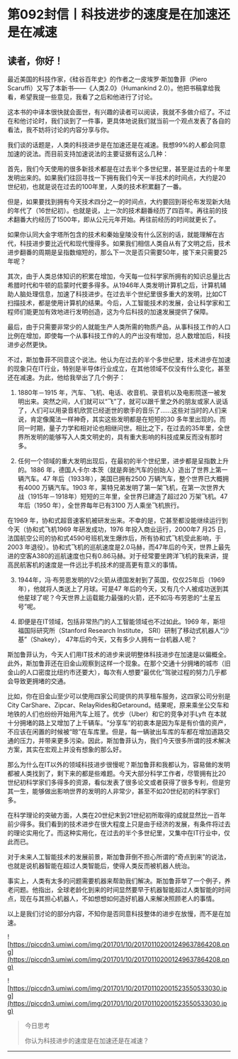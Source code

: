 # 第092封信丨科技进步的速度是在加速还是在减速

## 读者，你好！

最近美国的科技作家，《硅谷百年史》的作者之一皮埃罗·斯加鲁菲（Piero Scaruffi）又写了本新书——《人类2.0》（Humankind 2.0）。他把书稿拿给我看，希望我提一些意见，我看了之后和他进行了讨论。

这本书的中译本很快就会面世，有兴趣的读者可以阅读，我就不多做介绍了。不过在和他讨论时，我们谈到了一件事，更具体地说我们就当前一个观点发表了各自的看法，我不妨将讨论的内容分享与你。

我们谈的话题是，人类的科技进步是在加速还是在减速。我想99%的人都会同意加速的说法。而目前支持加速说法的主要证据有这么几种：

首先，我们今天使用的很多新技术都是在过去半个多世纪里，甚至是过去的十年里发明出来的。如果我们往回寻找一下拥有我们今天一半技术的时间点，大约是20世纪初，也就是说在过去的100年里，人类的技术积累翻了一番。

但是，如果要找到拥有今天技术四分之一的时间点，大约要回到哥伦布发现新大陆的年代了（16世纪初）。也就是说，上一次的技术翻番经历了四百年。再往前的技术翻番大约经历了1500年，即从公元元年开始。再往前经历的时间就更长了。

如果你认同大金字塔所包含的技术和秦始皇陵没有什么区别的话，就能理解在古代，科技进步要比近代和现代慢得多。如果我们相信人类自从有了文明之后，技术进步翻番的周期是呈指数缩短的，那么下一次是否只需要50年，接下来只需要25年呢？

其次，由于人类总体知识的积累在增加，今天每一位科学家所拥有的知识总量比古希腊时代和牛顿的启蒙时代要多得多。从1946年人类发明计算机之后，计算机辅助人脑处理信息，加速了科技进步。在过去半个世纪里很多重大的发明，比如CT扫描技术，都是使用计算机的结果。今后，人工智能技术的发展，会让科学家和工程师们能更加有效地进行发明创造，这为今后科技的加速发展提供了保障。

最后，由于只需要非常少的人就能生产人类所需的物质产品，从事科技工作的人口比例在增加，即使每一个从事科技工作的人的产出没有增加，总人数增加后，科技进步必然更快。

不过，斯加鲁菲不同意这个说法。他认为在过去的半个多世纪里，技术进步在加速的现象只在IT行业，特别是半导体行业成立，在其他领域不仅没有什么变化，甚至还在减速。为此，他给我举出了几个例子：

1. 1880年－1915 年，汽车、飞机、电话、收音机、录音机以及电影院逐一被发明出来。突然之间，人们就可以“飞”了，就可以跟千里之外的朋友或家人说话了，人们可以用录音机欣赏已经逝世的歌手的音乐了……这些对当时的人们来说，肯定像魔法一样神奇，其实这些发明都是在短短的30 多年里出现的。而同一时期，量子力学和相对论也相继问世。相比之下，在过去的35年里，全世界所发明的能够写入人类文明史的，具有重大影响的科技成果反而没有那时多。

2. 任何一个领域的重大发明出现后，在最初的半个世纪里，进步都是呈指数上升的。1886 年，德国人卡尔·本茨（就是奔驰汽车的创始人）造出了世界上第一辆汽车。47 年后（1933年），美国已拥有2500 万辆汽车，整个世界已大概拥有4000 万辆汽车。1903 年，莱特兄弟发明了第一架飞机，在第一次世界大战（1915年－1918年）短短的三年里，全世界已建造了超过20 万架飞机。47 年后（1950 年），全世界每年已有3100 万人乘坐飞机旅行。

在1969 年，协和式超音速客机被研发出来。不幸的是，它甚至都没能继续运行到今天（协和式飞机1969 年研发成功，1976 年投入商业运行，2000年7 月25 日，法国航空公司的协和式4590号班机发生爆炸后，所有协和式飞机受此影响，于2003 年退役）。协和式飞机的巡航速度是2.0马赫，而47年后的今天，世界上最先进的空客A380的巡航速度也只有0.86马赫。对于经常要坐跨洋飞机的我来讲，提高民航客机的速度是一件远比手机技术的提高更有意义的事情。

3. 1944年，冯·布劳恩发明的V2火箭从德国发射到了英国，仅仅25年后（1969年），他就将人类送上了月球。可是47 年后的今天，又有几个人被成功送到其他星球了呢？今天世界上运载能力最强的火箭，还不如冯·布劳恩的“土星五号”呢。

4. 即便是在IT领域，包括非常热门的人工智能领域也不过如此。1969 年，斯坦福国际研究所（Stanford Research Institute， SRI）研制了移动式机器人“沙基”（Shakey）， 47年后的今天，又有多少人拥有一台机器人呢？

斯加鲁菲认为，今天人们用IT技术的进步来说明整体科技进步在加速是以偏概全。此外，斯加鲁菲还在旧金山观察到这样一个现象。在那个交通十分拥堵的城市（旧金山的人口密度比纽约市还要大），每次有人想要“最优化”驾驶过程的努力几乎都会导致更拥堵的交通。

比如，你在旧金山至少可以使用四家公司提供的共享租车服务，这四家公司分别是City CarShare、Zipcar、RelayRides和Getaround。结果呢，原来乘坐公交车和地铁的人们也纷纷开始用汽车上班了。优步（Uber）和它的竞争对手Lyft 在本就十分拥堵的路上又增加了上千辆车。“分享车”的初衷本是因为车是有价值的资产，不应该在闲置的时候被“晾”在车库里。但是，每一辆驶出车库的车都在增加道路交通的压力，并带来更多污染。因此，斯加鲁菲认为，我们今天很多所谓的技术解决方案，其实在宏观上并没有想象的那么好。

那么为什么在IT以外的领域科技进步很慢呢？斯加鲁菲和我都认为，容易做的发明都被人类找到了，剩下来的都是些难题。今天大部分科学工作者，尽管拥有比20世纪初科学家们多得多的资源，看似发表了很多论文或者获得了很多专利，但是穷其一生，能够做出影响世界的发明的人非常少，甚至不如20世纪初的科学家们多。

在科学理论的突破方面，人类在20世纪末到21世纪初所取得的成就显然比一百年前少得多。我们看到的技术进步在很大程度上只是由于经济的发展，有条件将过去的理论实用化了。而这种实用化，在过去的半个多世纪里，又集中在IT行业中，仅此而已。

对于未来人工智能技术的发展前景，斯加鲁菲倒不担心所谓的“奇点到来”的说法，也就是说机器智能在超过人类智能后，使得人类反而被机器人统治。

事实上，人类有太多的问题需要机器来帮助我们解决。斯加鲁菲举了一个例子，养老问题。他指出，全球老龄化到来的时间显然要早于机器智能超过人类智能的时间点，现在与其担心机器人，不如想想如何造好机器人来解决照顾老人的事情。

以上是我们讨论的部分内容，不知你是否同意科技整体的进步在放慢，而不是在加速。

![https://piccdn3.umiwi.com/img/201701/10/201701102001249637864208.png](https://piccdn3.umiwi.com/img/201701/10/201701102001249637864208.png)

![https://piccdn3.umiwi.com/img/201701/10/201701102001523550533030.jpg](https://piccdn3.umiwi.com/img/201701/10/201701102001523550533030.jpg)

> 今日思考
> 
> 你认为科技进步的速度是在加速还是在减速？

---
